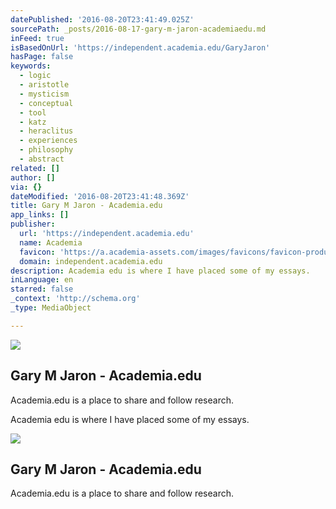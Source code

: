 ```yaml
---
datePublished: '2016-08-20T23:41:49.025Z'
sourcePath: _posts/2016-08-17-gary-m-jaron-academiaedu.md
inFeed: true
isBasedOnUrl: 'https://independent.academia.edu/GaryJaron'
hasPage: false
keywords:
  - logic
  - aristotle
  - mysticism
  - conceptual
  - tool
  - katz
  - heraclitus
  - experiences
  - philosophy
  - abstract
related: []
author: []
via: {}
dateModified: '2016-08-20T23:41:48.369Z'
title: Gary M Jaron - Academia.edu
app_links: []
publisher:
  url: 'https://independent.academia.edu'
  name: Academia
  favicon: 'https://a.academia-assets.com/images/favicons/favicon-production.ico'
  domain: independent.academia.edu
description: Academia edu is where I have placed some of my essays.
inLanguage: en
starred: false
_context: 'http://schema.org'
_type: MediaObject

---
```

<article style=""><img src="https://s3-us-west-2.amazonaws.com/the-grid-img/p/2ab237ac7ed3e4913257c035fdb7f64fe40a3be6.jpg" /><h1>Gary M Jaron - Academia.edu</h1><p>Academia.edu is a place to share and follow research.</p></article>

Academia edu is where I have placed some of my essays.

<article style=""><img src="https://s3-us-west-2.amazonaws.com/the-grid-img/p/2ab237ac7ed3e4913257c035fdb7f64fe40a3be6.jpg" /><h1>Gary M Jaron - Academia.edu</h1><p>Academia.edu is a place to share and follow research.</p></article>